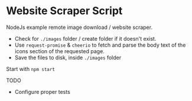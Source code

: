 # Website Scraper Script

NodeJs example remote image download / website scraper.

  - Check for ```./images``` folder / create folder if it doesn't exist.
  - Use ```request-promise``` & ```cheerio``` to fetch and parse the body text of the icons section of the requested page.
  - Save the files to disk, inside ```./images``` folder

  Start with ```npm start```

TODO

  - Configure proper tests
